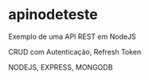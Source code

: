 # apinodeteste

Exemplo de uma API REST em NodeJS

CRUD com Autenticação, Refresh Token

NODEJS, EXPRESS, MONGODB
